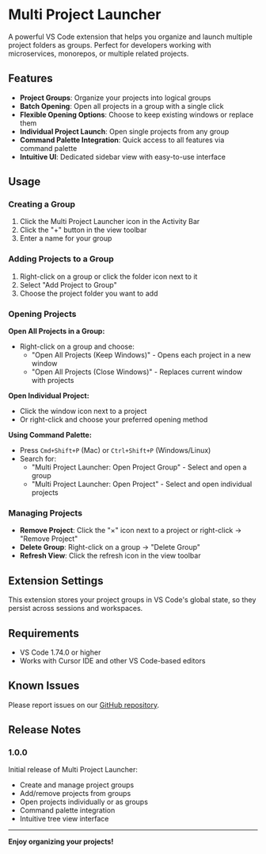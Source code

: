 # Multi Project Launcher

A powerful VS Code extension that helps you organize and launch multiple project folders as groups. Perfect for developers working with microservices, monorepos, or multiple related projects.

## Features

- **Project Groups**: Organize your projects into logical groups
- **Batch Opening**: Open all projects in a group with a single click
- **Flexible Opening Options**: Choose to keep existing windows or replace them
- **Individual Project Launch**: Open single projects from any group
- **Command Palette Integration**: Quick access to all features via command palette
- **Intuitive UI**: Dedicated sidebar view with easy-to-use interface

## Usage

### Creating a Group

1. Click the Multi Project Launcher icon in the Activity Bar
2. Click the "+" button in the view toolbar
3. Enter a name for your group

### Adding Projects to a Group

1. Right-click on a group or click the folder icon next to it
2. Select "Add Project to Group"
3. Choose the project folder you want to add

### Opening Projects

**Open All Projects in a Group:**
- Right-click on a group and choose:
  - "Open All Projects (Keep Windows)" - Opens each project in a new window
  - "Open All Projects (Close Windows)" - Replaces current window with projects

**Open Individual Project:**
- Click the window icon next to a project
- Or right-click and choose your preferred opening method

**Using Command Palette:**
- Press `Cmd+Shift+P` (Mac) or `Ctrl+Shift+P` (Windows/Linux)
- Search for:
  - "Multi Project Launcher: Open Project Group" - Select and open a group
  - "Multi Project Launcher: Open Project" - Select and open individual projects

### Managing Projects

- **Remove Project**: Click the "×" icon next to a project or right-click → "Remove Project"
- **Delete Group**: Right-click on a group → "Delete Group"
- **Refresh View**: Click the refresh icon in the view toolbar

## Extension Settings

This extension stores your project groups in VS Code's global state, so they persist across sessions and workspaces.

## Requirements

- VS Code 1.74.0 or higher
- Works with Cursor IDE and other VS Code-based editors

## Known Issues

Please report issues on our [GitHub repository](https://github.com/your-username/project-launcher/issues).

## Release Notes

### 1.0.0

Initial release of Multi Project Launcher:
- Create and manage project groups
- Add/remove projects from groups
- Open projects individually or as groups
- Command palette integration
- Intuitive tree view interface

---

**Enjoy organizing your projects!**
